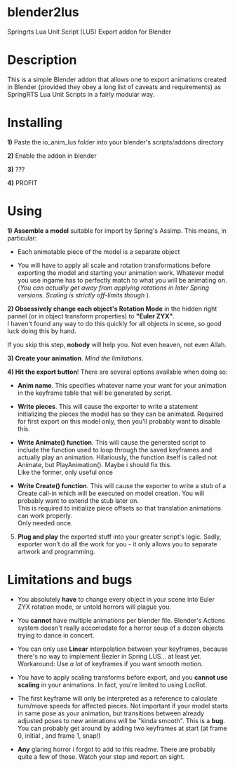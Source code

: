 blender2lus
===========

Springrts Lua Unit Script (LUS) Export addon for Blender 

Description
==========
This is a simple Blender addon that allows one to export animations created in Blender (provided they obey a long list of caveats and requirements) as SpringRTS Lua Unit Scripts in a fairly modular way.

Installing
==========
**1)** Paste the io_anim_lus folder into your blender's scripts/addons directory

**2)** Enable the addon in blender

**3)** ???

**4)** PROFIT

Using
=====
**1) Assemble a model** suitable for import by Spring's Assimp. This means, in particular:

* Each animatable piece of the model is a separate object

* You will have to apply all scale and rotation transformations before exporting the model and starting your animation work. Whatever model you use ingame has to perfectly match to what you will be animating on.
(*You can actually get away from applying rotations in later Spring versions. Scaling is strictly off-limits though* ).

**2) Obsessively change each object's Rotation Mode** in the hidden right pannel (or in object transform properties) to **"Euler ZYX"**.  
I haven't found any way to do this quickly for all objects in scene, so good luck doing this by hand.  
 
If you skip this step, **nobody** will help you. Not even heaven, not even Allah.

**3) Create your animation**. *Mind the limitations*.

**4) Hit the export button**! There are several options available when doing so:

* **Anim name**. This specifies whatever name your want for your animation in the keyframe table that will be generated by script.

* **Write pieces**. This will cause the exporter to write a statement initializing the pieces the model has so they can be animated. Required for first export on this model only, then you'll probably want to disable this.

* **Write Animate() function**. This will cause the generated script to include the function used to loop through the saved keyframes and actually play an animation. Hilariously, the function itself is called not Animate, but PlayAnimation(). Maybe i should fix this.   
Like the former, only useful once

* **Write Create() function**. This will cause the exporter to write a stub of a Create call-in which will be executed on model creation. You will probably want to extend the stub later on.   
This is required to initialize piece offsets so that translation animations can work properly.  
Only needed once.

5) **Plug and play** the exported stuff into your greater script's logic. Sadly, exporter won't do all the work for you - it only allows you to separate artwork and programming.

Limitations and bugs
====================
* You absolutely **have** to change every object in your scene into Euler ZYX rotation mode, or untold horrors will plague you.

* You **cannot** have multiple animations per blender file. Blender's Actions system doesn't really accomodate for a horror soup of a dozen objects trying to dance in concert.

* You can only use **Linear** interpolation between your keyframes, because there's no way to implement Bezier in Spring LUS... at least yet.  
Workaround: Use *a lot* of keyframes if you want smooth motion.

* You have to apply scaling transforms before export, and you **cannot use scaling** in your animations. In fact, you're limited to using LocRot.

* The first keyframe will only be interpreted as a reference to calculate turn/move speeds for affected pieces. Not important if your model starts in same pose as your animation, but transitions between already adjusted poses to new animations will be "kinda smooth". This is a **bug**. You can probably get around by adding two keyframes at start (at frame 0, initial , and frame 1, snap!)

* **Any** glaring horror i forgot to add to this readme. There are probably quite a few of those. Watch your step and report on sight.